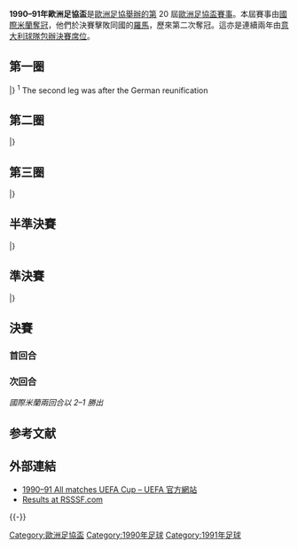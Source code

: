 **1990–91年歐洲足協盃**是[歐洲足協舉辦的第](https://zh.wikipedia.org/wiki/歐洲足協 "wikilink")
20
屆[歐洲足協盃賽事](https://zh.wikipedia.org/wiki/歐洲足協盃 "wikilink")。本屆賽事由[國際米蘭奪冠](https://zh.wikipedia.org/wiki/國際米蘭足球俱樂部 "wikilink")，他們於決賽擊敗同國的[羅馬](https://zh.wikipedia.org/wiki/羅馬體育俱樂部 "wikilink")，歷來第二次奪冠。這亦是連續兩年由[意大利球隊包辦決賽席位](../Page/意大利.md "wikilink")。

## 第一圈

|} <sup>1</sup> The second leg was after the German reunification

## 第二圈

|}

## 第三圈

|}

## 半準決賽

|}

## 準決賽

|}

## 決賽

### 首回合

### 次回合

*國際米蘭兩回合以 2–1 勝出*

## 参考文献

## 外部連結

  - [1990–91 All matches UEFA Cup – UEFA
    官方網站](http://www.uefa.com/uefaeuropaleague/season=1990/matches/all/index.html)
  - [Results at RSSSF.com](http://www.rsssf.com/ec/ec199091.html#uefa)

{{-}}

[Category:歐洲足協盃](https://zh.wikipedia.org/wiki/Category:歐洲足協盃 "wikilink")
[Category:1990年足球](https://zh.wikipedia.org/wiki/Category:1990年足球 "wikilink")
[Category:1991年足球](https://zh.wikipedia.org/wiki/Category:1991年足球 "wikilink")